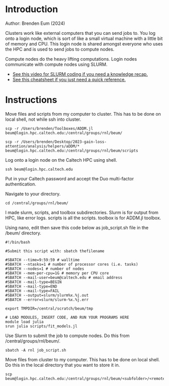 # Introduction

Author: Brenden Eum (2024)

Clusters work like external computers that you can send jobs to. You log onto a login node, which is sort of like a small virtual machine with a little bit of memory and CPU. This login node is shared amongst everyone who uses the HPC and is used to send jobs to compute nodes. 

Compute nodes do the heavy lifting computations. Login nodes communicate with compute nodes using SLURM. 
- [See this video for SLURM coding if you need a knowledge recap.](https://www.youtube.com/watch?v=U42qlYkzP9k) 
- [See this cheatsheet if you just need a quick reference.](https://slurm.schedmd.com/pdfs/summary.pdf)

# Instructions

Move files and scripts from my computer to cluster. This has to be done on local shell, not while ssh into cluster.

```
scp -r /Users/brenden/Toolboxes/ADDM.jl beum@login.hpc.caltech.edu:/central/groups/rnl/beum/

scp -r /Users/brenden/Desktop/2023-gain-loss-attention/analysis/helpers/aDDM/* beum@login.hpc.caltech.edu:/central/groups/rnl/beum/scripts
```

Log onto a login node on the Caltech HPC using shell.

```
ssh beum@login.hpc.caltech.edu
```

Put in your Caltech password and accept the Duo multi-factor authentication.

Navigate to your directory.

```
cd /central/groups/rnl/beum/
```

I made slurm, scripts, and toolbox subdirectories. Slurm is for output from HPC, like error logs. scripts is all the scripts. toolbox is for ADDM.jl toolbox.

Using nano, edit then save this code below as job_script.sh file in the /beum/ directory.

```
#!/bin/bash

#Submit this script with: sbatch thefilename

#SBATCH --time=9:59:59 # walltime
#SBATCH --ntasks=1 # number of processor cores (i.e. tasks)
#SBATCH --nodes=1 # number of nodes
#SBATCH --mem-per-cpu=1G # memory per CPU core
#SBATCH --mail-user=beum@caltech.edu # email address
#SBATCH --mail-type=BEGIN
#SBATCH --mail-type=END
#SBATCH --mail-type=FAIL
#SBATCH --output=slurm/slurm%x.%j.out
#SBATCH --error=slurm/slurm-%x.%j.err

export TMPDIR=/central/scratch/beum/tmp

# LOAD MODULES, INSERT CODE, AND RUN YOUR PROGRAMS HERE
module load julia
srun julia scripts/fit_models.jl
```

Use Slurm to submit the job to compute nodes. Do this from /central/groups/rnl/beum/.

```
sbatch -A rnl job_script.sh
```

Move files from cluster to my computer. This has to be done on local shell. Do this in the local directory that you want to store it in.

```
scp beum@login.hpc.caltech.edu:/central/groups/rnl/beum/<subfolder>/<remote_filename>
```